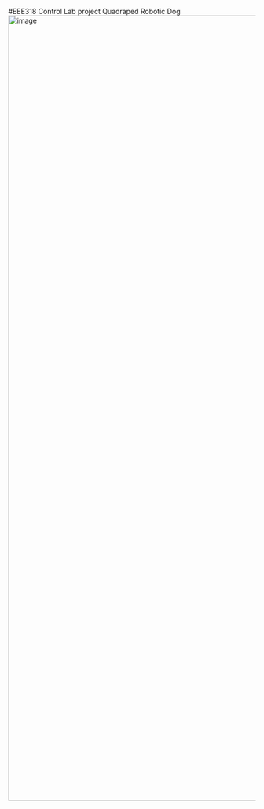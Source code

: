 #EEE318 Control Lab project
Quadraped Robotic Dog
<img width="1200" height="1600" alt="image" src="https://github.com/user-attachments/assets/9f41a356-22b0-4fd3-a0a6-9709ad1e2632" />

